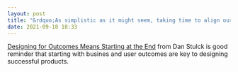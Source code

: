 ```yaml
---
layout: post
title: "&rdquo;As simplistic as it might seem, taking time to align our business and user outcomes is a key step to ensure we correctly define the problem we’re solving with design.&ldquo;"
date: 2021-09-18 18:33
---
```


[Designing for Outcomes Means Starting at the End](https://medium.com/design-ibm/designing-for-outcomes-means-starting-at-the-end-cc49b7c04ed5) from Dan Stulck is good reminder that starting with busines and user outcomes are key to designing successful products.

